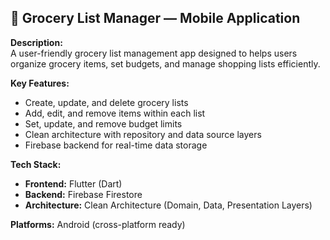 ## 🛒 Grocery List Manager — Mobile Application

**Description:**  
A user-friendly grocery list management app designed to helps users organize grocery items, set budgets, and manage shopping lists efficiently.  

**Key Features:**
- Create, update, and delete grocery lists  
- Add, edit, and remove items within each list  
- Set, update, and remove budget limits  
- Clean architecture with repository and data source layers  
- Firebase backend for real-time data storage  

**Tech Stack:**
- **Frontend:** Flutter (Dart)
- **Backend:** Firebase Firestore
- **Architecture:** Clean Architecture (Domain, Data, Presentation Layers)

**Platforms:** Android (cross-platform ready)
